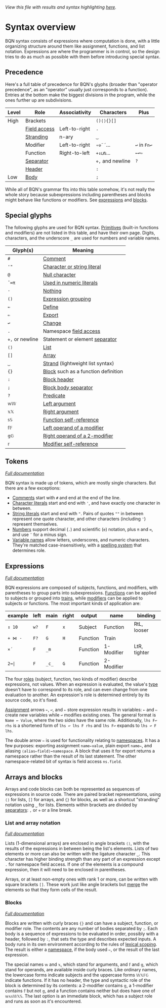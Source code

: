 *View this file with results and syntax highlighting [here](https://mlochbaum.github.io/BQN/doc/syntax.html).*

# Syntax overview

BQN syntax consists of expressions where computation is done, with a little organizing structure around them like assignment, functions, and list notation. Expressions are where the programmer is in control, so the design tries to do as much as possible with them before introducing special syntax.

## Precedence

Here's a full table of precedence for BQN's glyphs (broader than "operator precedence", as an "operator" usually just corresponds to a function). Entries at the bottom make the biggest divisions in the program, while the ones further up are subdivisions.

| Level | Role                                  | Associativity | Characters       | Plus
|-------|---------------------------------------|---------------|------------------|-------
| High  | Brackets                              |               | `()⟨⟩{}[]`
|       | [Field access](namespace.md#imports)  | Left-to-right | `.`
|       | [Stranding](#list-and-array-notation) | n-ary         | `‿`
|       | Modifier                              | Left-to-right | `∘⎉¨´`…          | `↩` in `Fn↩`
|       | Function                              | Right-to-left | `+↕⊔⍉`…          | `←↩⇐`
|       | [Separator](token.md#separators)      |               | `⋄,` and newline | `?`
|       | [Header](block.md#block-headers)      |               | `:`
| Low   | [Body](block.md#multiple-bodies)      |               | `;`

While all of BQN's grammar fits into this table somehow, it's not really the whole story because subexpressions including parentheses and blocks might behave like functions or modifiers. See [expressions](#expressions) and [blocks](#blocks).

## Special glyphs

The following glyphs are used for BQN syntax. [Primitives](primitive.md) (built-in functions and modifiers) are not listed in this table, and have their own page. Digits, characters, and the underscore `_` are used for numbers and variable names.

Glyph(s)        | Meaning
----------------|-----------
`#`             | [Comment](token.md#comments)
`'"`            | [Character or string literal](token.md#characters-and-strings)
`@`             | [Null character](token.md#characters-and-strings)
`¯∞π`           | [Used in numeric literals](token.md#numbers)
`·`             | [Nothing](expression.md#nothing)
`()`            | [Expression grouping](expression.md#parentheses)
`←`             | [Define](expression.md#assignment)
`⇐`             | [Export](namespace.md#exports)
`↩`             | [Change](expression.md#assignment)
`.`             | Namespace [field access](namespace.md#imports)
`⋄,` or newline | Statement or element [separator](token.md#separators)
`⟨⟩`            | [List](#list-and-array-notation)
`[]`            | [Array](#list-and-array-notation)
`‿`             | [Strand](#list-and-array-notation) (lightweight list syntax)
`{}`            | [Block](#blocks) such as a function definition
`:`             | [Block header](block.md#block-headers)
`;`             | [Block body separator](block.md#multiple-bodies)
`?`             | [Predicate](block.md#predicates)
`𝕨𝕎`            | [Left argument](#blocks)
`𝕩𝕏`            | [Right argument](#blocks)
`𝕤𝕊`            | [Function self-reference](#blocks)
`𝕗𝔽`            | [Left operand of a modifier](#blocks)
`𝕘𝔾`            | [Right operand of a 2-modifier](#blocks)
`𝕣`             | [Modifier self-reference](#blocks)

## Tokens

*[Full documentation](token.md)*

BQN syntax is made up of tokens, which are mostly single characters. But there are a few exceptions:
- [Comments](token.md#comments) start with `#` and end at the end of the line.
- [Character literals](token.md#characters-and-strings) start and end with `'`, and have exactly one character in between.
- [String literals](token.md#characters-and-strings) start and end with `"`. Pairs of quotes `""` in between represent one quote character, and other characters (including `'`) represent themselves.
- [Numbers](token.md#numbers) support decimal (`.`) and scientific (`e`) notation, plus `π` and `∞`, and use `¯` for a minus sign.
- [Variable names](token.md#names) allow letters, underscores, and numeric characters. They're matched case-insensitively, with a [spelling system](expression.md#role-spellings) that determines role.

## Expressions

*[Full documentation](expression.md)*

BQN expressions are composed of subjects, functions, and modifiers, with parentheses to group parts into subexpressions. [Functions](ops.md#functions) can be applied to subjects or grouped into [trains](train.md), while [modifiers](ops.md#modifiers) can be applied to subjects or functions. The most important kinds of application are:

| example | left  | main  | right | output     | name       | binding
|---------|-------|-------|-------|------------|------------|---------
| `↕ 10`  |  `w?` |  `F`  |  `x`  | Subject    | Function   | RtL, looser
| `+ ⋈ -` |  `F?` |  `G`  |  `H`  | Function   | Train      |
| `×´`    |  `F`  | `_m`  |       | Function   | 1-Modifier | LtR, tighter
| `2⊸\|`  |  `F`  | `_c_` |  `G`  | Function   | 2-Modifier |

The four [roles](expression.md#syntactic-role) (subject, function, two kinds of modifier) describe expressions, not values. When an expression is evaluated, the value's [type](types.md) doesn't have to correspond to its role, and can even change from one evaluation to another. An expression's role is determined entirely by its source code, so it's fixed.

[Assignment](expression.md#assignment) arrows `←`, `↩`, and `⇐` store expression results in variables: `←` and `⇐` create new variables while `↩` modifies existing ones. The general format is `Name ← Value`, where the two sides have the same role. Additionally, `lhs F↩ rhs` is a shortened form of `lhs ↩ lhs F rhs` and `lhs F↩` expands to `lhs ↩ F lhs`.

The double arrow `⇐` is used for functionality relating to [namespaces](namespace.md). It has a few purposes: exporting assignment `name⇐value`, plain export `name⇐`, and aliasing `⟨alias⇐field⟩←namespace`. A block that uses it for export returns a namespace rather than the result of its last statement. The other namespace-related bit of syntax is field access `ns.field`.

## Arrays and blocks

Arrays and code blocks can both be represented as sequences of expressions in source code. There are paired bracket representations, using `⟨⟩` for lists, `[]` for arrays, and `{}` for blocks, as well as a shortcut "stranding" notation using `‿` for lists. Elements within brackets are divided by [separators](token.md#separators): `,` or `⋄` or a line break.

### List and array notation

*[Full documentation](arrayrepr.md#array-literals)*

Lists (1-dimensional arrays) are enclosed in angle brackets `⟨⟩`, with the results of the expressions in between being the list's elements. Lists of two elements or more can also be written with the ligature character `‿`. This character has higher binding strength than any part of an expression except `.` for namespace field access. If one of the elements is a compound expression, then it will need to be enclosed in parentheses.

Arrays, or at least non-empty ones with rank 1 or more, can be written with square brackets `[]`. These work just like angle brackets but [merge](couple.md#merge-and-array-theory) the elements so that they form cells of the result.

### Blocks

*[Full documentation](block.md)*

Blocks are written with curly braces `{}` and can have a subject, function, or modifier role. The contents are any number of bodies separated by `;`. Each body is a sequence of expressions to be evaluated in order, possibly with a header, followed by `:`, that sets the type and describes expected inputs. A body runs in its own environment according to the rules of [lexical scoping](lexical.md). The result is either a [namespace](namespace.md), if the body used `⇐`, or the result of the last expression.

The special names `𝕨` and `𝕩`, which stand for arguments, and `𝕗` and `𝕘`, which stand for operands, are available inside curly braces. Like ordinary names, the lowercase forms indicate subjects and the uppercase forms `𝕎𝕏𝔽𝔾` indicate functions. If it has no header, the type and syntactic role of the block is determined by its contents: a 2-modifier contains `𝕘`, a 1-modifier contains `𝕗` but not `𝕘`, and a function contains neither but does have one of `𝕨𝕩𝕤𝕎𝕏𝕊`. The last option is an immediate block, which has a subject role and runs as soon as it's encountered.

